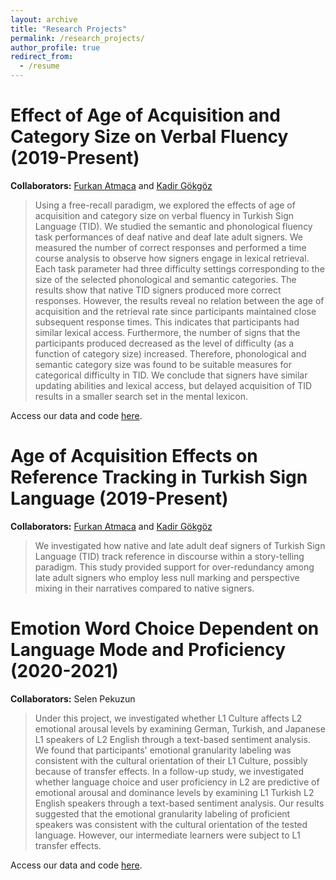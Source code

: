 ```yaml
---
layout: archive
title: "Research Projects"
permalink: /research_projects/
author_profile: true
redirect_from:
  - /resume
---
```


# Effect of Age of Acquisition and Category Size on Verbal Fluency (2019-Present)

**Collaborators:** [Furkan Atmaca](http://orcid.org/0000-0003-4248-7059) and [Kadir G&ouml;kg&ouml;z](https://orcid.org/0000-0003-2777-7656)

> Using a free-recall paradigm, we explored the effects of age of acquisition and category size on verbal fluency in Turkish Sign Language (TID). We studied the semantic and phonological fluency task performances of deaf native and deaf late adult signers. We measured the number of correct responses and performed a time course analysis to observe how signers engage in lexical retrieval. Each task parameter had three difficulty settings corresponding to the size of the selected phonological and semantic categories. The results show that native TID signers produced more correct responses. However, the results reveal no relation between the age of acquisition and the retrieval rate since participants maintained close subsequent response times. This indicates that participants had similar lexical access. Furthermore, the number of signs that the participants produced decreased as the level of difficulty (as a function of category size) increased. Therefore, phonological and semantic category size was found to be suitable measures for categorical difficulty in TID. We conclude that signers have similar updating abilities and lexical access, but delayed acquisition of TID results in a smaller search set in the mental lexicon.

Access our data and code [here](https://github.com/kelesonur/bounsignlab-verbalfluency).

# Age of Acquisition Effects on Reference Tracking in Turkish Sign Language (2019-Present)

**Collaborators:** [Furkan Atmaca](http://orcid.org/0000-0003-4248-7059) and [Kadir G&ouml;kg&ouml;z](https://orcid.org/0000-0003-2777-7656)

> We investigated how native and late adult deaf signers of Turkish Sign Language (TID) track reference in discourse within a story-telling paradigm. This study provided support for over-redundancy among late adult signers who employ less null marking and perspective mixing in their narratives compared to native signers.

# Emotion Word Choice Dependent on Language Mode and Proficiency (2020-2021)

**Collaborators:** Selen Pekuzun

> Under this project, we investigated whether L1 Culture affects L2 emotional arousal levels by examining German, Turkish, and Japanese L1 speakers of L2 English through a text-based sentiment analysis. We found that participants' emotional granularity labeling was consistent with the cultural orientation of their L1 Culture, possibly because of transfer effects. In a follow-up study, we investigated whether language choice and user proficiency in L2 are predictive of emotional arousal and dominance levels by examining L1 Turkish L2 English speakers through a text-based sentiment analysis. Our results suggested that the emotional granularity labeling of proficient speakers was consistent with the cultural orientation of the tested language. However, our intermediate learners were subject to L1 transfer effects.

Access our data and code [here](https://github.com/kelesonur/emotion_word_choice).
